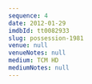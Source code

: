 ```yaml
---
sequence: 4
date: 2012-01-29
imdbId: tt0082933
slug: possession-1981
venue: null
venueNotes: null
medium: TCM HD
mediumNotes: null
---
```


